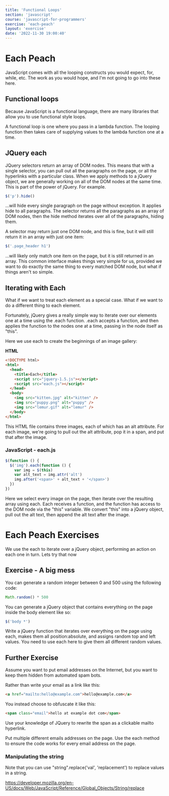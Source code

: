 ```yaml
---
title: 'Functional Loops'
section: 'javascript'
course: 'javascript-for-programmers'
exercise: 'each-peach'
layout: 'exercise'
date: '2022-11-30 19:00:40'
---
```


# Each Peach

JavaScript comes with all the looping constructs you would expect, for, while, etc. The work as you would hope, and I'm not going to go into these here.

## Functional loops

Because JavaScript is a functional language, there are many libraries that allow you to use functional style loops.

A functional loop is one where you pass in a lambda function. The looping function then takes care of supplying values to the lambda function one at a time.

## JQuery each

JQuery selectors return an array of DOM nodes. This means that with a single selector, you can pull out all the paragraphs on the page, or all the hyperlinks with a particular class. When we apply methods to a jQuery object, we are generally working on all of the DOM nodes at the same time. This is part of the power of jQuery. For example.

```js
$('p').hide()
```

...will hide every single paragraph on the page without exception. It applies hide to all paragraphs. The selector returns all the paragraphs as an array of DOM nodes, then the hide method iterates over all of the paragraphs, hiding them.

A selector may return just one DOM node, and this is fine, but it will still return it in an array with just one item:

```js
$('.page_header h1')
```

...will likely only match one item on the page, but it is still returned in an array. This common interface makes things very simple for us, provided we want to do exactly the same thing to every matched DOM node, but what if things aren't so simple.

## Iterating with Each

What if we want to treat each element as a special case. What if we want to do a different thing to each element.

Fortunately, jQuery gives a really simple way to iterate over our elements one at a time using the .each function. .each accepts a function, and then applies the function to the nodes one at a time, passing in the node itself as "this".

Here we use each to create the beginnings of an image gallery:

**HTML**

```html
<!DOCTYPE html>
<html>
  <head>
    <title>Each</title>
    <script src="jquery-1.5.js"></script>
    <script src="each.js"></script>
  </head>
  <body>
    <img src="kitten.jpg" alt="kitten" />
    <img src="puppy.png" alt="puppy" />
    <img src="lemur.gif" alt="lemur" />
  </body>
</html>
```

This HTML file contains three images, each of which has an alt attribute. For each image, we're going to pull out the alt attribute, pop it in a span, and put that after the image.

### JavaScript - each.js

```js
$(function () {
  $('img').each(function () {
    var img = $(this)
    var alt_text = img.attr('alt')
    img.after('<span>' + alt_text + '</span>')
  })
})
```

Here we select every image on the page, then iterate over the resulting array using each. Each receives a function, and the function has access to the DOM node via the "this" variable. We convert "this" into a jQuery object, pull out the alt text, then append the alt text after the image.

# Each Peach Exercises

We use the each to iterate over a jQuery object, performing an action on each one in turn. Lets try that now

## Exercise - A big mess

You can generate a random integer between 0 and 500 using the following code:

```js
Math.random() * 500
```

You can generate a jQuery object that contains everything on the page inside the body element like so:

```js
$('body *')
```

Write a jQuery function that iterates over everything on the page using each, makes them all position:absolute, and assigns random top and left values. You need to use each here to give them all different random values.

## Further Exercise

Assume you want to put email addresses on the Internet, but you want to keep them hidden from automated spam bots.

Rather than write your email as a link like this:

```html
<a href="mailto:hello@example.com">hello@example.com</a>
```

You instead choose to obfuscate it like this:

```html
<span class="email">hello at example dot com</span>
```

Use your knowledge of JQuery to rewrite the span as a clickable mailto hyperlink.

Put multiple different emails addresses on the page. Use the each method to ensure the code works for every email address on the page.

### Manipulating the string

Note that you can use "string".replace('val', 'replacement') to replace values in a string.

<https://developer.mozilla.org/en-US/docs/Web/JavaScript/Reference/Global_Objects/String/replace>
